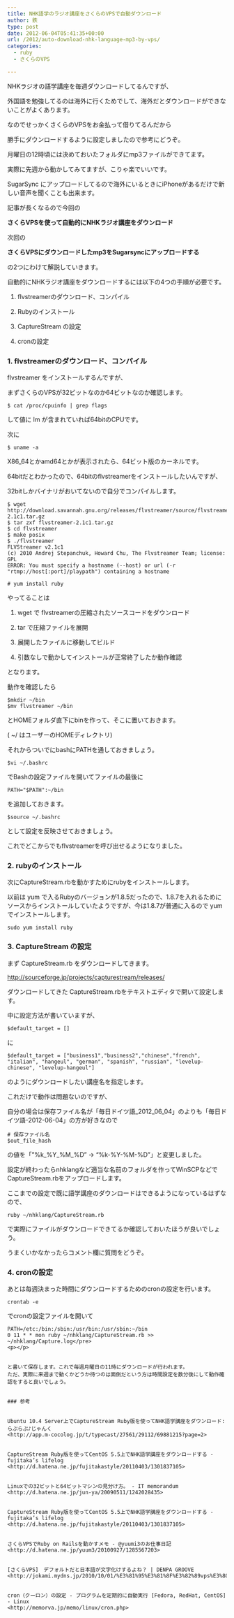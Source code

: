 ```yaml
---
title: NHK語学のラジオ講座をさくらのVPSで自動ダウンロード
author: 鉄
type: post
date: 2012-06-04T05:41:35+00:00
url: /2012/auto-download-nhk-language-mp3-by-vps/
categories:
  - ruby
  - さくらのVPS

---
```

NHKラジオの語学講座を毎週ダウンロードしてるんですが、
  
外国語を勉強してるのは海外に行くためでして、海外だとダウンロードができないことがよくあります。

なのでせっかくさくらのVPSをお金払って借りてるんだから
  
勝手にダウンロードするように設定しましたので参考にどうぞ。

月曜日の12時頃には決めておいたフォルダにmp3ファイルができてます。
  
実際に先週から動かしてみてますが、こりゃ楽でいいです。
  
SugarSync にアップロードしてるので海外にいるときにiPhoneがあるだけで新しい音声を聞くことも出来ます。

記事が長くなるので今回の
  
**さくらVPSを使って自動的にNHKラジオ講座をダウンロード**

次回の
  
**さくらVPSにダウンロードしたmp3をSugarsyncにアップロードする**

の2つにわけて解説していきます。

自動的にNHKラジオ講座をダウンロードするには以下の4つの手順が必要です。

1. flvstreamerのダウンロード、コンパイル
  
2. Rubyのインストール
  
3. CaptureStream の設定
  
4. cronの設定

### 1. flvstreamerのダウンロード、コンパイル

flvstreamer をインストールするんですが、
  
まずさくらのVPSが32ビットなのか64ビットなのか確認します。

`$ cat /proc/cpuinfo | grep flags`

して値に lm が含まれていれば64bitのCPUです。

次に

`$ uname -a`

X86_64とかamd64とかが表示されたら、64ビット版のカーネルです。

64bitだとわかったので、64bitのflvstreamerをインストールしたいんですが、
  
32bitしかバイナリがおいてないので自分でコンパイルします。

    $ wget http://download.savannah.gnu.org/releases/flvstreamer/source/flvstreamer-2.1c1.tar.gz
    $ tar zxf flvstreamer-2.1c1.tar.gz
    $ cd flvstreamer
    $ make posix
    $ ./flvstreamer
    FLVStreamer v2.1c1
    (c) 2010 Andrej Stepanchuk, Howard Chu, The Flvstreamer Team; license: GPL
    ERROR: You must specify a hostname (--host) or url (-r "rtmp://host[:port]/playpath") containing a hostname

`# yum install ruby`

やってることは

1. wget で flvstreamerの圧縮されたソースコードをダウンロード
  
2. tar で圧縮ファイルを展開
  
3. 展開したファイルに移動してビルド
  
4. 引数なしで動かしてインストールが正常終了したか動作確認

となります。

動作を確認したら

    $mkdir ~/bin
    $mv flvstreamer ~/bin

とHOMEフォルダ直下にbinを作って、そこに置いておきます。
  
( ~/ はユーザーのHOMEディレクトリ)

それからついでにbashにPATHを通しておきましょう。

`$vi ~/.bashrc`

でBashの設定ファイルを開いてファイルの最後に
  
`PATH="$PATH":~/bin`
  
を追加しておきます。

`$source ~/.bashrc`

として設定を反映させておきましょう。
  
これでどこからでもflvstreamerを呼び出せるようになりました。

### 2. rubyのインストール

次にCaptureStream.rbを動かすためにrubyをインストールします。

以前は yum で入るRubyのバージョンが1.8.5だったので、1.8.7を入れるためにソースからインストールしていたようですが、今は1.8.7が普通に入るので yum でインストールします。

`sudo yum install ruby`

### 3. CaptureStream の設定

まず CaptureStream.rb をダウンロードしてきます。
  
http://sourceforge.jp/projects/capturestream/releases/

ダウンロードしてきた CaptureStream.rbをテキストエディタで開いて設定します。

中に設定方法が書いていますが、

`$default_target = []`

に

`$default_target = ["business1","business2","chinese","french", "italian", "hangeul", "german", "spanish", "russian", "levelup-chinese", "levelup-hangeul"]`

のようにダウンロードしたい講座名を指定します。

これだけで動作は問題ないのですが、
  
自分の場合は保存ファイル名が「毎日ドイツ語\_2012\_06_04」のよりも「毎日ドイツ語-2012-06-04」の方が好きなので

    # 保存ファイル名
    $out_file_hash

の値を「&#8221;%k\_%Y\_%M_%D&#8221; → &#8220;%k-%Y-%M-%D&#8221;」と変更しました。

設定が終わったらnhklangなど適当な名前のフォルダを作ってWinSCPなどでCaptureStream.rbをアップロードします。

ここまでの設定で既に語学講座のダウンロードはできるようになっているはずなので、

    ruby ~/nhklang/CaptureStream.rb

で実際にファイルがダウンロードできてるか確認しておいたほうが良いでしょう。
  
うまくいかなかったらコメント欄に質問をどうぞ。

### 4. cronの設定

あとは毎週決まった時間にダウンロードするためのcronの設定を行います。

    crontab -e

でcronの設定ファイルを開いて

    PATH=/etc:/bin:/sbin:/usr/bin:/usr/sbin:~/bin
    0 11 * * mon ruby ~/nhklang/CaptureStream.rb >> ~/nhklang/Capture.log</pre>
    <p></p>
    
    
    と書いて保存します。これで毎週月曜日の11時にダウンロードが行われます。  
    ただ、実際に来週まで動くかどうか待つのは面倒だという方は時間設定を数分後にして動作確認をすると良いでしょう。
    
    
    ### 参考
    
    
    Ubuntu 10.4 Server上でCaptureStream Ruby版を使ってNHK語学講座をダウンロード: らぶらぶ♪じゃんく  
    <http://app.m-cocolog.jp/t/typecast/27561/29112/69881215?page=2>
    
    
    CaptureStream Ruby版を使ってCentOS 5.5上でNHK語学講座をダウンロードする - fujitaka’s lifelog  
    <http://d.hatena.ne.jp/fujitakastyle/20110403/1301837105>
    
    
    Linuxでの32ビットと64ビットマシンの見分け方。 - IT memorandum  
    <http://d.hatena.ne.jp/jun-ya/20090511/1242028435>
    
    
    CaptureStream Ruby版を使ってCentOS 5.5上でNHK語学講座をダウンロードする - fujitaka’s lifelog  
    <http://d.hatena.ne.jp/fujitakastyle/20110403/1301837105>
    
    
    さくらVPSでRuby on Railsを動かすメモ - @yuumi3のお仕事日記  
    <http://d.hatena.ne.jp/yuum3/20100927/1285567203>
    
    
    [さくらVPS]　デフォルトだと日本語が文字化けするよね？ | DENPA GROOVE  
    <http://jokami.mydns.jp/2010/10/01/%E3%81%95%E3%81%8F%E3%82%89vps%E3%80%80%E3%83%87%E3%83%95%E3%82%A9%E3%83%AB%E3%83%88%E3%81%A0%E3%81%A8%E6%97%A5%E6%9C%AC%E8%AA%9E%E3%81%8C%E6%96%87%E5%AD%97%E5%8C%96%E3%81%91%E3%81%99%E3%82%8B/>
    
    
    cron（クーロン）の設定 - プログラムを定期的に自動実行 [Fedora, RedHat, CentOS] - Linux  
    <http://memorva.jp/memo/linux/cron.php>
    
    
    